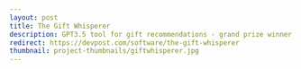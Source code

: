```yaml
---
layout: post
title: The Gift Whisperer
description: GPT3.5 tool for gift recommendations - grand prize winner at Wildhacks 2022
redirect: https://devpost.com/software/the-gift-whisperer
thumbnail: project-thumbnails/giftwhisperer.jpg
---
```


